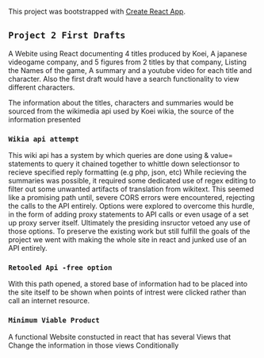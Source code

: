 This project was bootstrapped with [Create React App](https://github.com/facebook/create-react-app).

## `Project 2 First Drafts`

A Webite using React documenting 4 titles produced by Koei, A japanese videogame company, and 5 figures from 2 titles by that company,
Listing the Names of the game,  A summary and a youtube video for each title and character. Also the first draft would have a search functionality to view different characters.

The information about the titles, characters and summaries would be sourced from the wikimedia api used by Koei wikia, the source of the information presented

### `Wikia api attempt`
This wiki api has a system by which queries are  done using  & value= statements to query it chained together to whittle down selectionsor to recieve specified reply formatting (e.g php, json, etc) While recieving the summaries  was possible, it required some dedicated use of regex editing to filter out some unwanted artifacts of translation from wikitext. This seemed like a promising path until, severe CORS errors were encountered, rejecting the calls to the API entirely. Options were explored to overcome this hurdle, in the form of adding proxy statements to API calls or even usage of a set up proxy server itself. Ultimately the presiding insructor vetoed any use of those options.  To preserve the existing work but still fulfill the goals of the project we went with making the whole site in react and junked use of an API entirely.   
 

### `Retooled Api -free option`

With this path opened, a stored base of information had to be placed into the site itself to be shown when points of intrest were clicked rather than call an internet resource.


### `Minimum Viable Product`

A functional Website constucted in react that has several Views that Change the information in those views Conditionally


